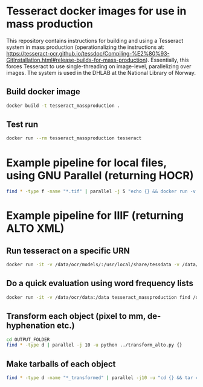 # Tesseract docker images for use in mass production

This repository contains instructions for building and using a Tesseract system in mass production (operationalizing the instructions at: https://tesseract-ocr.github.io/tessdoc/Compiling-%E2%80%93-GitInstallation.html#release-builds-for-mass-production). Essentially, this forces Tesseract to use single-threading on image-level, parallelizing over images. The system is used in the DHLAB at the National Library of Norway.

## Build docker image

```bash
docker build -t tesseract_massproduction .
```

## Test run
```bash
docker run --rm tesseract_massproduction tesseract
```

# Example pipeline for local files, using GNU Parallel (returning HOCR)
```bash
find * -type f -name "*.tif" | parallel -j 5 "echo {} && docker run -v /path/to/models:/usr/local/share/tessdata -v /path/to/data:/data --rm tesseract_massproduction tesseract /data/{} /data/{} -c tessedit_create_hocr=1 -c hocr_font_info=0 -l eng"
```
# Example pipeline for IIIF (returning ALTO XML)

## Run tesseract on a specific URN

```bash
docker run -it -v /data/ocr/models/:/usr/local/share/tessdata -v /data/ocr/data:/data tesseract_massproduction python3 process.py URN MODELNAME alto"
```

## Do a quick evaluation using word frequency lists

```bash
docker run -it -v /data/ocr/data:/data tesseract_massproduction find /data -type f | python3 validate.py | head"
```

## Transform each object (pixel to mm, de-hyphenation etc.)
```bash
cd OUTPUT_FOLDER
find * -type d | parallel -j 10 -u python ../transform_alto.py {}
```

## Make tarballs of each object
```bash
find * -type d -name "*_transformed" | parallel -j10 -u "cd {} && tar cf ../{=s/_transformed// =}_ocr_xml.tar *"
```
